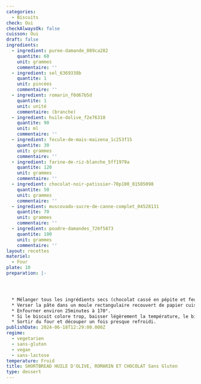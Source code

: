 ```yaml
---
categories:
  - Biscuits
check: Oui
checkAlwaysOk: false
cuisson: Oui
draft: false
ingredients:
  - ingredient: puree-damande_089ca282
    quantite: 60
    unit: grammes
    commentaire: ''
  - ingredient: sel_6369338b
    quantite: 1
    unit: pincées
    commentaire: ''
  - ingredient: romarin_f0d67b5d
    quantite: 1
    unit: unité
    commentaire: (branche)
  - ingredient: huile-dolive_f2e76310
    quantite: 90
    unit: ml
    commentaire: ''
  - ingredient: fecule-de-mais-maizena_1c253f15
    quantite: 30
    unit: grammes
    commentaire: ''
  - ingredient: farine-de-riz-blanche_5ff1979a
    quantite: 120
    unit: grammes
    commentaire: ''
  - ingredient: chocolat-noir-patissier-70p100_01505098
    quantite: 50
    unit: grammes
    commentaire: ''
  - ingredient: muscovado-sucre-de-canne-complet_04528131
    quantite: 70
    unit: grammes
    commentaire: ''
  - ingredient: poudre-damandes_726f5873
    quantite: 100
    unit: grammes
    commentaire: ''
layout: recettes
materiel:
  - Four
plate: 10
preparation: |-




  * Mélanger tous les ingrédients secs (chocolat cassé en pépite et feuilles de romarin hachée) du biscuit dans un récipient. Ajoutez ensuite l’huile d'olive, la purée d’oléagineux  et mélanger bien jusqu’à obtenir une pâte homogène. Si la préparation colle trop, ajouter de la farine.
  * Verser la pâte dans un moule rectangulaire recouvert de papier cuisson et aplatir dans le fond du moule, piquer à l’aide d’une fourchette.
  * Enfourner environ 25minutes à 170°.
  * Si le biscuit colore trop, baisser légèrement la température, le biscuit doit être presque blanc.
  * Sortir du four et découper un fois presque refroidi.
publishDate: 2024-06-18T12:29:00.000Z
regime:
  - vegetarien
  - sans-gluten
  - vegan
  - sans-lactose
temperature: Froid
title: SHORTBREAD HUILE D'OLIVE, ROMARIN ET CHOCOLAT Sans Gluten
type: dessert
---
```

